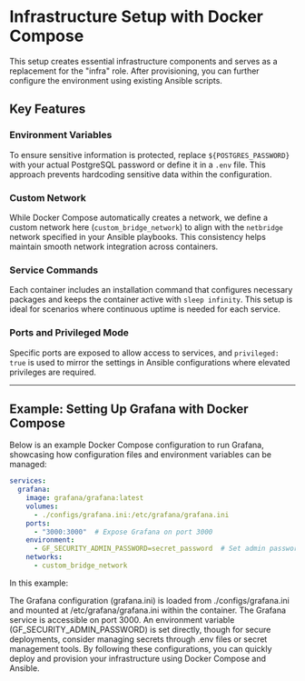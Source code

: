 # Infrastructure Setup with Docker Compose

This setup creates essential infrastructure components and serves as a replacement for the "infra" role. After provisioning, you can further configure the environment using existing Ansible scripts. 

## Key Features

### Environment Variables
To ensure sensitive information is protected, replace `${POSTGRES_PASSWORD}` with your actual PostgreSQL password or define it in a `.env` file. This approach prevents hardcoding sensitive data within the configuration.

### Custom Network
While Docker Compose automatically creates a network, we define a custom network here (`custom_bridge_network`) to align with the `netbridge` network specified in your Ansible playbooks. This consistency helps maintain smooth network integration across containers.

### Service Commands
Each container includes an installation command that configures necessary packages and keeps the container active with `sleep infinity`. This setup is ideal for scenarios where continuous uptime is needed for each service.

### Ports and Privileged Mode
Specific ports are exposed to allow access to services, and `privileged: true` is used to mirror the settings in Ansible configurations where elevated privileges are required.

---

## Example: Setting Up Grafana with Docker Compose

Below is an example Docker Compose configuration to run Grafana, showcasing how configuration files and environment variables can be managed:

```yaml
services:
  grafana:
    image: grafana/grafana:latest
    volumes:
      - ./configs/grafana.ini:/etc/grafana/grafana.ini
    ports:
      - "3000:3000"  # Expose Grafana on port 3000
    environment:
      - GF_SECURITY_ADMIN_PASSWORD=secret_password  # Set admin password
    networks:
      - custom_bridge_network
```  
In this example:

The Grafana configuration (grafana.ini) is loaded from ./configs/grafana.ini and mounted at /etc/grafana/grafana.ini within the container.
The Grafana service is accessible on port 3000.
An environment variable (GF_SECURITY_ADMIN_PASSWORD) is set directly, though for secure deployments, consider managing secrets through .env files or secret management tools.
By following these configurations, you can quickly deploy and provision your infrastructure using Docker Compose and Ansible.
